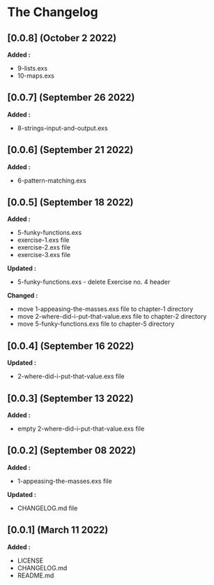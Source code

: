 # The Changelog

## [0.0.8] (October 2 2022)

**Added :**

- 9-lists.exs
- 10-maps.exs

## [0.0.7] (September 26 2022)

**Added :**

- 8-strings-input-and-output.exs

## [0.0.6] (September 21 2022)

**Added :**

- 6-pattern-matching.exs

## [0.0.5] (September 18 2022)

**Added :**

- 5-funky-functions.exs
- exercise-1.exs file
- exercise-2.exs file
- exercise-3.exs file

**Updated :**

- 5-funky-functions.exs - delete Exercise no. 4 header

**Changed :**

- move 1-appeasing-the-masses.exs file to chapter-1 directory
- move 2-where-did-i-put-that-value.exs file to chapter-2 directory
- move 5-funky-functions.exs file to chapter-5 directory

## [0.0.4] (September 16 2022)

**Updated :**

- 2-where-did-i-put-that-value.exs file

## [0.0.3] (September 13 2022)

**Added :**

- empty 2-where-did-i-put-that-value.exs file

## [0.0.2] (September 08 2022)

**Added :**

- 1-appeasing-the-masses.exs file

**Updated :**

- CHANGELOG.md file

## [0.0.1] (March 11 2022)

**Added :**

- LICENSE
- CHANGELOG.md
- README.md

